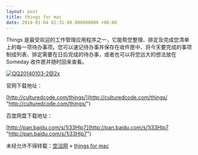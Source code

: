 ```yaml
---
layout: post
title: things for mac
date: 2014-01-04 02:31:00.000000000 +08:00
---
```


Things 是最受欢迎的工作管理应用程序之一，它能帮您整理、排定及完成您清单上的每一项待办事项。您可以速记待办事并保存在收件匣中、将今天要完成的事项制成列表、排定需要在日后完成的待办事，或者也可以将您远大的想法放在 Someday 收件匣并随时回来查看。

[![QQ20140103-2@2x](http://kongqia.com/wp-content/uploads/2014/01/QQ20140103-2@2x-300x234.png)](http://kongqia.com/wp-content/uploads/2014/01/QQ20140103-2@2x.png)

官网下载地址：

[http://culturedcode.com/things/](http://culturedcode.com/things/ "http://culturedcode.com/things/")

百度网盘下载地址：

[http://pan.baidu.com/s/1i33Hlp7](http://pan.baidu.com/s/1i33Hlp7 "http://pan.baidu.com/s/1i33Hlp7")

未经允许不得转载：[空洽网](http://kongqia.com) » [things for mac](http://kongqia.com/32144.html)


